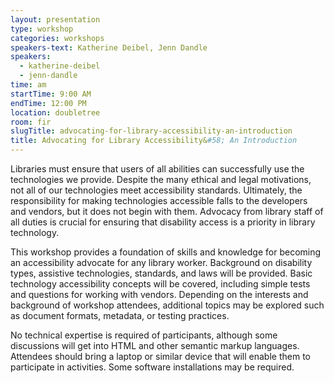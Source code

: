 ```yaml
---
layout: presentation
type: workshop
categories: workshops
speakers-text: Katherine Deibel, Jenn Dandle
speakers:
  - katherine-deibel
  - jenn-dandle
time: am
startTime: 9:00 AM
endTime: 12:00 PM
location: doubletree
room: fir
slugTitle: advocating-for-library-accessibility-an-introduction
title: Advocating for Library Accessibility&#58; An Introduction
---
```


Libraries must ensure that users of all abilities can successfully use the technologies we provide. Despite the many ethical and legal motivations, not all of our technologies meet accessibility standards. Ultimately, the responsibility for making technologies accessible falls to the developers and vendors, but it does not begin with them. Advocacy from library staff of all duties is crucial for ensuring that disability access is a priority in library technology.

This workshop provides a foundation of skills and knowledge for becoming an accessibility advocate for any library worker. Background on disability types, assistive technologies, standards, and laws will be provided. Basic technology accessibility concepts will be covered, including simple tests and questions for working with vendors. Depending on the interests and background of workshop attendees, additional topics may be explored such as document formats, metadata, or testing practices.

No technical expertise is required of participants, although some discussions will get into HTML and other semantic markup languages. Attendees should bring a laptop or similar device that will enable them to participate in activities. Some software installations may be required.